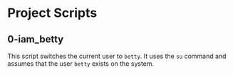 # Project Scripts

## 0-iam_betty

This script switches the current user to `betty`. It uses the `su` command and assumes that the user `betty` exists on the system. 

